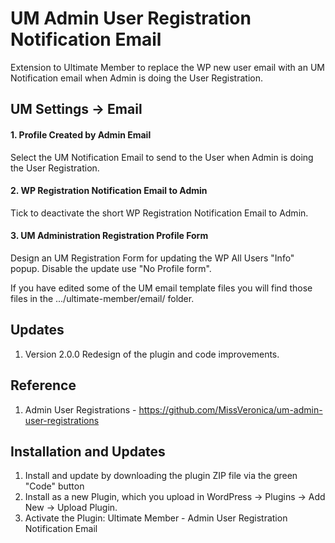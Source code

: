 # UM Admin User Registration Notification Email
Extension to Ultimate Member to replace the WP new user email with an UM Notification email when Admin is doing the User Registration.

## UM Settings -> Email
#### 1. Profile Created by Admin Email
Select the UM Notification Email to send to the User when Admin is doing the User Registration.
#### 2. WP Registration Notification Email to Admin
Tick to deactivate the short WP Registration Notification Email to Admin.
#### 3. UM Administration Registration Profile Form
Design an UM Registration Form for updating the WP All Users "Info" popup. Disable the update use "No Profile form".

If you have edited some of the UM email template files you will find those files in the .../ultimate-member/email/ folder.

## Updates
1. Version 2.0.0 Redesign of the plugin and code improvements.

## Reference
1. Admin User Registrations - https://github.com/MissVeronica/um-admin-user-registrations

## Installation and Updates
1. Install and update by downloading the plugin ZIP file via the green "Code" button
2. Install as a new Plugin, which you upload in WordPress -> Plugins -> Add New -> Upload Plugin.
3. Activate the Plugin: Ultimate Member - Admin User Registration Notification Email

